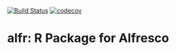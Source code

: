 [![Build Status](https://travis-ci.com/rwetherall/alfr.svg?branch=master)](https://travis-ci.com/rwetherall/alfr)
[![codecov](https://codecov.io/gh/rwetherall/alfr/branch/master/graph/badge.svg)](https://codecov.io/gh/rwetherall/alfr)

# alfr: R Package for Alfresco
